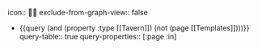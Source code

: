 icon:: 🛌🏼
exclude-from-graph-view:: false

- {{query (and (property :type [[Tavern]]) (not (page [[Templates]])))}}
  query-table:: true
  query-properties:: [:page :in]